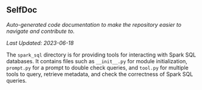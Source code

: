 <!--- START SELFDOC --->
## SelfDoc
_Auto-generated code documentation to make the repository easier to navigate and contribute to._

_Last Updated: 2023-06-18_

The `spark_sql` directory is for providing tools for interacting with Spark SQL databases. It contains files such as `__init__.py` for module initialization, `prompt.py` for a prompt to double check queries, and `tool.py` for multiple tools to query, retrieve metadata, and check the correctness of Spark SQL queries.

<!--- END SELFDOC --->